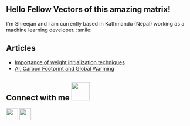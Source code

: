 <h2> Hello Fellow Vectors of this amazing matrix! </h2>
<p align='center'>

</p>
<div size='20px'> I'm Shreejan and I am currently based in Kathmandu (Nepal) working as a machine learning developer. :smile: 
</div>

<h2> Articles </h2>
<ul>
    <li><a href="https://www.linkedin.com/pulse/importance-weight-initialization-techniques-shreejan-shrestha/">Importance of weight initialization techniques</a></li>    
    <li><a href="https://www.linkedin.com/pulse/ai-carbon-footprint-global-warming-shreejan-shrestha/">AI, Carbon Footprint and Global Warming</a></li>   
</ul>

<h2> Connect with me <img src='https://raw.githubusercontent.com/rahulbanerjee26/githubProfileReadmeGenerator/main/gifs/handShake.gif' width="50px" height=50px> </h2>
<a href = 'https://www.linkedin.com/in/https://www.linkedin.com/in/shreejan-shrestha1/'> <img width = '32px' align= 'center' src="https://raw.githubusercontent.com/rahulbanerjee26/githubAboutMeGenerator/main/icons/linked-in-alt.svg"/></a> 
<a href = 'https://www.github.com/https://github.com/Shreejan-git'> <img width = '32px' align= 'center' src="https://raw.githubusercontent.com/rahulbanerjee26/githubAboutMeGenerator/main/icons/github.svg"/></a> 
